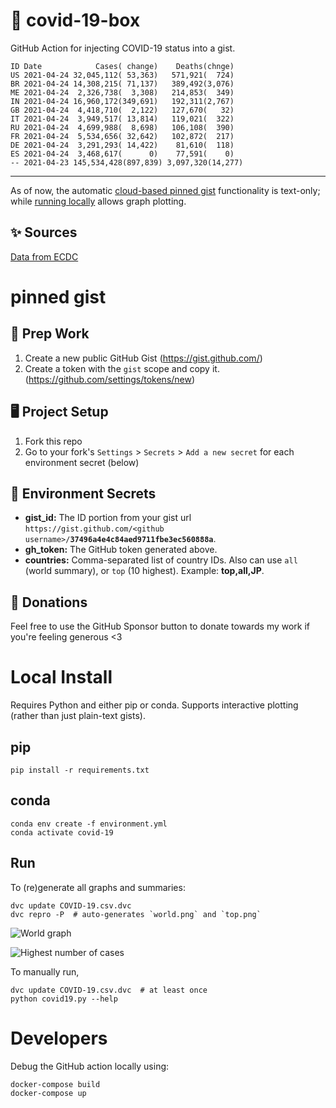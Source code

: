 # 🏥 covid-19-box

GitHub Action for injecting COVID-19 status into a gist.

```
ID Date            Cases( change)    Deaths(chnge)
US 2021-04-24 32,045,112( 53,363)   571,921(  724)
BR 2021-04-24 14,308,215( 71,137)   389,492(3,076)
ME 2021-04-24  2,326,738(  3,308)   214,853(  349)
IN 2021-04-24 16,960,172(349,691)   192,311(2,767)
GB 2021-04-24  4,418,710(  2,122)   127,670(   32)
IT 2021-04-24  3,949,517( 13,814)   119,021(  322)
RU 2021-04-24  4,699,988(  8,698)   106,108(  390)
FR 2021-04-24  5,534,656( 32,642)   102,872(  217)
DE 2021-04-24  3,291,293( 14,422)    81,610(  118)
ES 2021-04-24  3,468,617(      0)    77,591(    0)
-- 2021-04-23 145,534,428(897,839) 3,097,320(14,277)
```

---

As of now, the automatic [cloud-based pinned gist](#pinned-gist) functionality is text-only;
while [running locally](#local-install) allows graph plotting.

## ✨ Sources

[Data from ECDC](https://www.ecdc.europa.eu/en/publications-data/download-todays-data-geographic-distribution-covid-19-cases-worldwide)

# pinned gist

## 🎒 Prep Work
1. Create a new public GitHub Gist (https://gist.github.com/)
1. Create a token with the `gist` scope and copy it. (https://github.com/settings/tokens/new)

## 🖥 Project Setup
1. Fork this repo
1. Go to your fork's `Settings` > `Secrets` > `Add a new secret` for each environment secret (below)

## 🤫 Environment Secrets
- **gist_id:** The ID portion from your gist url `https://gist.github.com/<github username>/`**`37496a4e4c84aed9711fbe3ec560888a`**.
- **gh_token:** The GitHub token generated above.
- **countries:** Comma-separated list of country IDs. Also can use `all` (world summary), or `top` (10 highest). Example: **top,all,JP**.

## 💸 Donations

Feel free to use the GitHub Sponsor button to donate towards my work if you're feeling generous <3

# Local Install

Requires Python and either pip or conda. Supports interactive plotting (rather than just plain-text gists).

## pip

```
pip install -r requirements.txt
```

## conda

```
conda env create -f environment.yml
conda activate covid-19
```

## Run

To (re)generate all graphs and summaries:

```
dvc update COVID-19.csv.dvc
dvc repro -P  # auto-generates `world.png` and `top.png`
```

![World graph](world.png)

![Highest number of cases](top.png)

To manually run,

```
dvc update COVID-19.csv.dvc  # at least once
python covid19.py --help
```

# Developers

Debug the GitHub action locally using:

```
docker-compose build
docker-compose up
```
